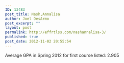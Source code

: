 ```yaml
---
ID: 13483
post_title: Nash,Annalisa
author: Joel DesArmo
post_excerpt: ""
layout: post
permalink: http://effrtlss.com/nashannalisa-3/
published: true
post_date: 2012-11-02 20:55:54
---
```

<p>Average GPA in Spring 2012 for first course listed: 2.905</p>
